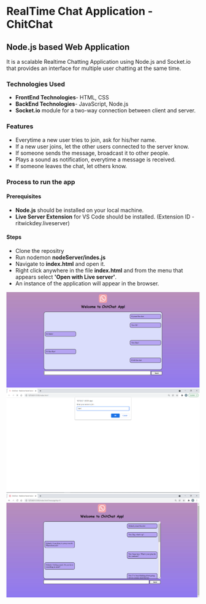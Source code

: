 # RealTime Chat Application - ChitChat

## Node.js based Web Application ##

It is a scalable Realtime Chatting Application using Node.js and Socket.io that provides an interface for multiple user chatting at the same time.

### Technologies Used ###
* __FrontEnd Technologies__- HTML, CSS
* __BackEnd Technologies__- JavaScript, Node.js
* __Socket.io__ module for a two-way connection between client and server.

### Features ###
* Everytime a new user tries to join, ask for his/her name.
* If a new user joins, let the other users connected to the server know.
* If someone sends the message, broadcast it to other people.
* Plays a sound as notification, everytime a message is received.
* If someone leaves the chat, let others know.

### Process to run the app ###

#### Prerequisites ####
* __Node.js__ should be installed on your local machine.
* __Live Server Extension__ for VS Code should be installed. (Extension ID - ritwickdey.liveserver)

#### Steps ####
* Clone the repositry
* Run nodemon __nodeServer/indes.js__
* Navigate to __index.html__ and open it.
* Right click anywhere in the file __index.html__ and from the menu that appears select __'Open with Live server'__.
* An instance of the application will appear in the browser.

<img src="images/ScreenShot1.png">
<img src="images/ScreenShot3.PNG">
<img src="images/ScreenShot2.png">

